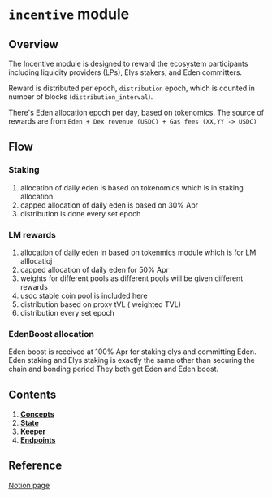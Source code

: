 # `incentive` module

## Overview

The Incentive module is designed to reward the ecosystem participants including liquidity providers (LPs), Elys stakers, and Eden committers.

Reward is distributed per epoch, `distribution` epoch, which is counted in number of blocks (`distribution_interval`).

There's Eden allocation epoch per day, based on tokenomics.
The source of rewards are from `Eden + Dex revenue (USDC) + Gas fees (XX,YY -> USDC)`

## Flow

### Staking

1. allocation of daily eden is based on tokenomics which is in staking allocation
2. capped allocation of daily eden is based on 30% Apr
3. distribution is done every set epoch

### LM rewards

1. allocation of daily eden in based on tokenmics module which is for LM alllocatioj
2. capped allocation of daily eden for 50% Apr
3. weights for different pools as different pools will be given different rewards
4. usdc stable coin pool is included here
5. distribution based on proxy tVL ( weighted TVL)
6. distribution every set epoch

### EdenBoost allocation

Eden boost is received at 100% Apr for staking elys and committing Eden.
Eden staking and Elys staking is exactly the same other than securing the chain and bonding period
They both get Eden and Eden boost.

## Contents

1. **[Concepts](01_concepts.md)**
2. **[State](02_state.md)**
3. **[Keeper](03_keeper.md)**
4. **[Endpoints](04_endpoints.md)**

## Reference

[Notion page](https://www.notion.so/Incentives-Module-Spec-bc6547edaf26472fa92c877740e2cd12)
